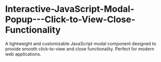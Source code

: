 # Interactive-JavaScript-Modal-Popup---Click-to-View-Close-Functionality
A lightweight and customizable JavaScript modal component designed to provide smooth click-to-view and close functionality. Perfect for modern web applications.
